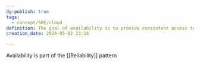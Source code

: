 ```yaml
---
dg-publish: true
tags:
  - concept/SRE/cloud
definition: The goal of availability is to provide consistent access to your application or workload.
creation_date: 2024-05-02 23:14

---
```

Availability is part of the [[Reliability]] pattern
